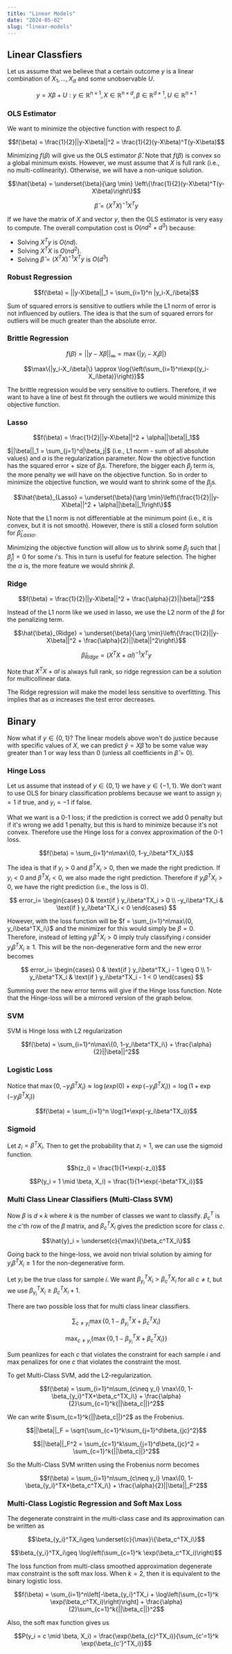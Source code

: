 ```yaml
---
title: "Linear Models"
date: "2024-05-02"
slug: "linear-models"
---
```

## Linear Classfiers

Let us assume that we believe that a certain outcome $y$ is a linear combination of $X_1, \dots ,X_d$ and some unobservable $U$.

$$y = X\beta + U: y \in \mathbb{R}^{n \times 1}, X \in \mathbb{R}^{n \times d}, \beta \in \mathbb{R}^{d \times 1}, U \in \mathbb{R}^{n \times 1}$$

### OLS Estimator

We want to minimize the objective function with respect to $\beta$.

$$f(\beta) = \frac{1}{2}||y-X\beta||^2 = \frac{1}{2}(y-X\beta)^T(y-X\beta)$$

 Minimizing $f(\beta)$ will give us the OLS estimator $\hat{\beta}$. Note that $f(\beta)$ is convex so a global minimum exists. However, we must assume that $X$ is full rank (i.e., no multi-collinearity). Otherwise, we will have a non-unique solution.

$$\hat{\beta} = \underset{\beta}{\arg \min} \left\{\frac{1}{2}(y-X\beta)^T(y-X\beta)\right\}$$

$$\hat{\beta} = (X^TX)^{-1}X^Ty$$

If we have the matrix of $X$ and vector $y$, then the OLS estimator is very easy to compute. The overall computation cost is $O(nd^2 + d^3)$ because:

- Solving $X^Ty$ is $O(nd)$.
- Solving $X^TX$ is $O(nd^2)$.
- Solving $\hat{\beta} = (X^TX)^{-1}X^Ty$ is $O(d^3)$

### Robust Regression

$$f(\beta) = ||y-X\beta||_1 = \sum_{i=1}^n |y_i-X_i\beta|$$

Sum of squared errors is sensitive to outliers while the L1 norm of error is not influenced by outliers. The idea is that the sum of squared errors for outliers will be much greater than the absolute error.

### Brittle Regression

$$f(\beta) = ||y-X\beta||_\infty = \max\{|y_i-X_i\beta|\}$$

$$\max\{|y_i-X_i\beta|\} \approx \log{\left(\sum_{i=1}^n\exp{(y_i-X_i\beta)}\right)}$$

The brittle regression would be very sensitive to outliers. Therefore, if we want to have a line of best fit through the outliers we would minimize this objective function.

### Lasso

$$f(\beta) = \frac{1}{2}||y-X\beta||^2 + \alpha||\beta||_1$$

$||\beta||_1 = \sum_{j=1}^d|\beta_j|$ (i.e., L1 norm - sum of all absolute values) and $\alpha$ is the regularization parameter. Now the objective function has the squared error + size of $\beta_j$s. Therefore, the bigger each $\beta_j$ term is, the more penalty we will have on the objective function. So in order to minimize the objective function, we would want to shrink some of the $\beta_j$s.

$$\hat{\beta}_{Lasso} = \underset{\beta}{\arg \min}\left\{\frac{1}{2}||y-X\beta||^2 + \alpha||\beta||_1\right\}$$

Note that the L1 norm is not differentiable at the minimum point (i.e., it is convex, but it is not smooth). However, there is still a closed form solution for $\hat{\beta}_{Lasso}$.

Minimizing the objective function will allow us to shrink some $\beta_j$ such that $|\hat{\beta}_j| = 0$ for some $i$'s. This in turn is useful for feature selection. The higher the $\alpha$ is, the more feature we would shrink $\beta$.

### Ridge

$$f(\beta) = \frac{1}{2}||y-X\beta||^2 + \frac{\alpha}{2}||\beta||^2$$

Instead of the L1 norm like we used in lasso, we use the L2 norm of the $\beta$ for the penalizing term.

$$\hat{\beta}_{Ridge} = \underset{\beta}{\arg \min}\left\{\frac{1}{2}||y-X\beta||^2 + \frac{\alpha}{2}||\beta||^2\right\}$$

$$\hat{\beta}_{Ridge} = (X^TX + \alpha I)^{-1}X^Ty$$

Note that $X^TX + \alpha I$ is always full rank, so ridge regression can be a solution for multicollinear data.

The Ridge regression will make the model less sensitive to overfitting. This implies that as $\alpha$ increases the test error decreases.

## Binary

Now what if $y\in\{0,1\}$? The linear models above won't do justice because with specific values of $X$, we can predict $\hat{y} = X\hat{\beta}$ to be some value way greater than $1$ or way less than $0$ (unless all coefficients in $\hat{\beta} = 0$).

### Hinge Loss

Let us assume that instead of  $y\in\{0,1\}$ we have  $y\in\{-1,1\}$. We don't want to use OLS for binary classification problems because we want to assign $y_i = 1$ if true, and $y_i = -1$ if false.

What we want is a 0-1 loss; if the prediction is correct we add $0$ penalty but if it's wrong we add $1$ penalty, but this is hard to minimize because it's not convex. Therefore use the Hinge loss for a convex approximation of the 0-1 loss.

$$f(\beta) = \sum_{i=1}^n\max\{0, 1-y_i\beta^TX_i\}$$

The idea is that if $y_i > 0$ and $\beta^TX_i > 0$, then we made the right prediction. If $y_i < 0$ and $\beta^TX_i < 0$, we also made the right prediction. Therefore if $y_i\beta^TX_i > 0$, we have the right prediction (i.e., the loss is 0).

$$
    error_i= 
    \begin{cases}
    0 & \text{if } y_i\beta^TX_i > 0 \\
    -y_i\beta^TX_i & \text{if } y_i\beta^TX_i < 0
    \end{cases}
$$

However, with the loss function will be $f = \sum_{i=1}^n\max\{0, y_i\beta^TX_i\}$ and the minimizer for this would simply be $\beta = 0$. Therefore, instead of letting $y_i\beta^TX_i > 0$ imply truly classifying $i$ consider $y_i\beta^TX_i \geq 1$. This will be the non-degenerative form and the new error becomes

$$
    error_i= 
    \begin{cases}
    0 & \text{if } y_i\beta^TX_i - 1 \geq 0 \\
    1-y_i\beta^TX_i & \text{if } y_i\beta^TX_i - 1 < 0
    \end{cases}
$$

Summing over the new error terms will give if the Hinge loss function. Note that the Hinge-loss will be a mirrored version of the graph below.

### SVM

SVM is Hinge loss with L2 regularization

$$f(\beta) = \sum_{i=1}^n\max\{0, 1-y_i\beta^TX_i\} + \frac{\alpha}{2}||\beta||^2$$

### Logistic Loss

Notice that $\max\{0, -y_i\beta^TX_i\} \approx \log(exp(0)+\exp(-y_i\beta^TX_i)) = \log(1+\exp(-y_i\beta^TX_i))$

$$f(\beta) = \sum_{i=1}^n \log(1+\exp(-y_i\beta^TX_i))$$

### Sigmoid

Let $z_i = \beta^TX_i$. Then to get the probability that $z_i = 1$, we can use the sigmoid function.

$$h(z_i) = \frac{1}{1+\exp(-z_i)}$$

$$P(y_i = 1 \mid \beta, X_i) = \frac{1}{1+\exp(-\beta^TX_i)}$$

### Multi Class Linear Classifiers (Multi-Class SVM)

Now $\beta$ is $d \times k$ where $k$ is the number of classes we want to classify. $\beta_c^T$ is the $c$'th row of the $\beta$ matrix, and $\beta_c^TX_i$ gives the prediction score for class $c$.

$$\hat{y}_i = \underset{c}{\max}\{\beta_c^TX_i\}$$

Going back to the hinge-loss, we avoid non trivial solution by aiming for $y_i\beta^TX_i \geq 1$ for the non-degenerative form.

Let $y_i$ be the true class for sample $i$. We want $\beta_{y_i}^TX_i > \beta_c^TX_i$ for all $c\neq t$, but we use $\beta_{y_i}^TX_i \geq \beta_c^TX_i + 1$.

There are two possible loss that for multi class linear classifiers.

$$\sum_{c\neq y_i} \max\{0, 1-\beta_{y_i}^TX+\beta_c^TX_i\}$$

$$\mathop{\max}_{c\neq y_i}\{\max\{0, 1-\beta_{y_i}^TX+\beta_c^TX_i\}\}$$

Sum peanlizes for each $c$ that violates the constraint for each sample $i$ and max penalizes for one $c$ that violates the constraint the most.

To get Multi-Class SVM, add the L2-regularization.

$$f(\beta) = \sum_{i=1}^n\sum_{c\neq y_i} \max\{0, 1-\beta_{y_i}^TX+\beta_c^TX_i\} + \frac{\alpha}{2}\sum_{c=1}^k{||\beta_c||}^2$$

We can write $\sum_{c=1}^k{||\beta_c||}^2$ as the Frobenius.

$$||\beta||_F = \sqrt{\sum_{c=1}^k\sum_{j=1}^d\beta_{jc}^2}$$

$$||\beta||_F^2 = \sum_{c=1}^k\sum_{j=1}^d\beta_{jc}^2 = \sum_{c=1}^k{||\beta_c||}^2$$

So the Multi-Class SVM written using the Frobenius norm becomes

$$f(\beta) = \sum_{i=1}^n\sum_{c\neq y_i} \max\{0, 1-\beta_{y_i}^TX+\beta_c^TX_i\} + \frac{\alpha}{2}||\beta||_F^2$$

### Multi-Class Logistic Regression and Soft Max Loss

The degenerate constraint in the multi-class case and its approximation can be written as

$$\beta_{y_i}^TX_i\geq \underset{c}{\max}\{\beta_c^TX_i\}$$

$$\beta_{y_i}^TX_i\geq \log\left(\sum_{c=1}^k \exp(\beta_c^TX_i)\right)$$

The loss function from multi-class smoothed approximation degenerate max constraint is the soft max loss. When $k = 2$, then it is equivalent to the binary logistic loss.

$$f(\beta) = \sum_{i=1}^n\left[-\beta_{y_i}^TX_i + \log\left(\sum_{c=1}^k \exp(\beta_c^TX_i)\right)\right] + \frac{\alpha}{2}\sum_{c=1}^k{||\beta_c||}^2$$

Also, the soft max function gives us

$$P(y_i = c \mid \beta, X_i) = \frac{\exp(\beta_{c}^TX_i)}{\sum_{c'=1}^k \exp(\beta_{c'}^TX_i)}$$